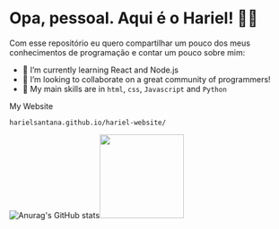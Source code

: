 <h1> Opa, pessoal. Aqui é o Hariel! 🎉🎇 </h1>


Com esse repositório eu quero compartilhar um pouco dos meus conhecimentos de programação e contar um pouco sobre mim:

- 🌱 I’m currently learning React and Node.js 
- 👯 I’m looking to collaborate on a great community of programmers!
- 🎈 My main skills are in `html`, `css`, `Javascript` and `Python`


<p>My Website</p>

`harielsantana.github.io/hariel-website/`


![Anurag's GitHub stats](https://github-readme-stats.vercel.app/api?username=harielsantana&show_icons=true&theme=flag-india)<img height="150px" src="https://github-readme-stats.vercel.app/api/top-langs/?username=harielsantana&layout=compact&locale=pt-BR&show_icons=true&hide_border=true&hide_title=true&langs_count=6&theme=buefy" />

